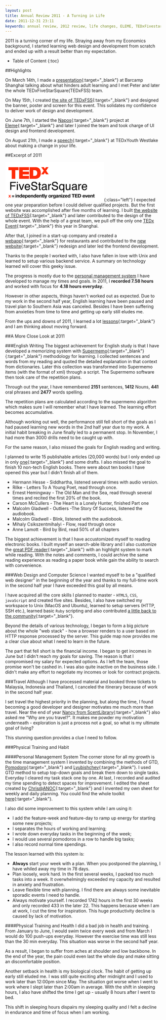 ```yaml
---
layout: post
title: Annual Review 2011 - A Turning in Life
date: 2011-12-31 23:11
keywords: annual review, 2012 review, life changes, ELEME, TEDxFivestarsquare, TEDxFSS, 饿了么, 年度小结, 个人总结
---
```

  2011 is a turning corner of my life. Straying away from my Economics background, I started learning web design and development from scratch and ended up with a result better than my expectation.

* Table of Content
{:toc}

##Highlights

  On March 14th, I made a [presentation][link_to_adult_learning]{:target="_blank"} at Barcamp Shanghai talking about what hinders adult learning and I met Peter and later the whole TEDxFiveStarSquare(TEDxFSS) team.

  On May 15th, I created [the site of TEDxFSS][link_to_tedxfss_site]{:target="_blank"} and designed the banner, poster and screen for this event. This solidates my confidence to deliver work of design and development.

  On June 7th, I started the [Napos][link_to_napos]{:target="_blank"} project at [Eleme][link_to_eleme]{:target="_blank"} and later I joined the team and took charge of UI design and frontend development.

  On August 21th, I made a [speech][link_to_tedx_article]{:target="_blank"} at TEDxYouth Westlake about making a change in your life.

##Excerpt of 2011

  ![TEDxFiveStarSquare Logo](/images/tedxfss_logo.png){:class="left"}
  I expected one year preparation before I could deliver qualified projects. But the first website was accomplished after five months of learning. I built [the website of TEDxFSS][link_to_tedxfss_site]{:target="_blank"} and later contributed to the design of the whole event. With the help of a great team, we pull off the only one [TEDx Event][link_to_tedxfss_event]{:target="_blank"} this year in Shanghai.

  After that, I joined in a start-up company and created a [webapp][link_to_napos]{:target="_blank"} for restaurants and contributed to the [new website][link_to_eleme]{:target="_blank"} redesign and later led the frontend development.

  Thanks to the people I worked with, I also have fallen in love with Unix and learned to setup various backend service. A summary on technology learned will cover this geeky issue.

  The progress is mostly due to the [personal management system][link_to_pms_article] I have developed to manage my times and goals. In 2011, I **recorded 7.58 hours** and worked with focus for **4.18 hours everyday**.

  However in other aspects, things haven't worked out as expected. Due to my work in the second half year, English learning have been paused and travel plan to Southern Asia was canceled. Besides I have been suffering from anxieties from time to time and getting up early still eludes me.

  From the ups and downs of 2011, I learned a lot [lessons][link_to_lesson]{:target="_blank"} and I am thinking about moving forward.

##A More Close Look at 2011

###English Writing
  The biggest achievement for English study is that I have developed a memorizing system with [Supermemo][link_to_supermemo]{:target="_blank"}{:target="_blank"} methodology for learning. I collected sentences and words from my reading and quoted the detailed explanation in that context from dictionaries. Later this collection was transformed into Supermemo items (with the format of xml) through a script. The Supermemo software then took care of the repetition plans.

  Through out the year, I have remembered **2151** sentences, **1412** Nouns, **441** oral phrases and **2477** words spelling.

  The repetition plans are calculated according to the supermemo algorithm which makes sure I will remember what I have learned. The learning effort becomes accumulative.

  Although working out well, the performance still fell short of the goals as I had paused learning new words in the 2nd half year due to my work. A initial habit breaking in June finally led to a permanent stop. In November, I had more than 3000 drills need to be caught up with.

  For the same reason, I also missed the goals for English reading and writing.

  I planned to write 15 publishable articles (20,000 words) but I only ended up in only [one][link_to_adult_learning]{:target="_blank"} and some drafts. I also missed the goal to finish 10 non-tech English books. There were about ten books I have opened this year but I didn't finish all of them.

  * Hermann Hesse - Siddhartha, listened several times with audio version.
  * Rilke - Letters To A Young Poet, read through once.
  * Ernest Hemingway - The Old Man and the Sea, read through several times and recited the first 20% of the book.
  * Carson McCullers - The Heart is a Lonely Hunter, finished Part one
  * Malcolm Gladwell - Outliers -The Story Of Success, listened the audiobook.
  * Malcolm Gladwell - Blink, listened with the audiobook.
  * Mihaly Csikszentmihalyi - Flow, read through once
  * Anne Lamott - Bird by Bird, read 50% of all chapters

  The biggest achievement is that I have accustomized myself to reading electronic books. I built myself an search-able library and I also customize the [great PDF reader][link_to_pdf_view]{:target="_blank"} with an highlight system to mark while reading. With the notes and comments, I could archive the same reading experience as reading a paper book while gain the ability to search with convenience.

###Web Design and Computer Science
  I wanted myself to be a "qualified web designer" in the beginning of the year and thanks to my full-time work in the second half year I have exceeded this goal by all means.

  I have acquired all the core skills I planned to master - `HTML5`, `CSS`, `javaScript` and created five sites. Besides, I also have switched my workspace to Unix (MacOS and Ubuntu), learned to setup servers (HTTP, SSH etc.), learned basic `Ruby` scripting and also contributed [a little back to the community][link_to_stackoverflow]{:target="_blank"}.

  Beyond the details of various technology, I began to form a big picture about the whole "web stack" - how a browser renders to a user based on HTTP response processed by the server. This guide map now provides me a clear clue about what I need to learn in the future.

  The part that fell short is the financial income. I began to get incomes in June but I didn't reach my goals for saving. The reason is that I compromised my salary for expected options. As I left the team, those promise won't be cashed in. I was also quite inactive on the business side. I didn't make any effort to negotiate my incomes or look for contract projects.

###Travel
  Although I have processed material and booked three tickets to Malaysia, Indonesia and Thailand, I canceled the itinerary because of work in the second half year.

  I set travel the highest priority in the planning, but along the time, I found becoming a good developer and designer motivates me much more than travel. Near the end of year [Nancy from ScentLibrary][link_to_nancy_speech]{:target="_blank"} also asked me "Why are you travel?". It makes me powder my motivation underneath - exploration is just a process not a goal, so what is my ultimate goal of living?

  This stunning question provides a clue I need to follow.

###Physical Training and Habit

####Personal Management System
  The corner stone for all my growth is the time management system I invented by combining the methods of GTD, [Pomodoro][link_to_pomodoro]{:target="_blank"} and [Lyubishchev][link_to_Lyubishchev]{:target="_blank"}. I used GTD method to setup top-down goals and break them down to single tasks. Everyday I cleared my task stack one by one. At last, I recorded and audited my time spending to detect spaces for improvement. I edited the sheet created by [Chris@ANOC][link_to_aonc]{:target="_blank"} and I invented my own sheet for weekly and daily planning. You could find the whole toolkit [here][link_to_pms_sheet]{:target="_blank"}.

  I also did some improvement to this system while I am using it:

  * I add the feature-week and feature-day to ramp up energy for starting some new projects;
  * I separates the hours of working and learning;
  * I wrote down everyday tasks in the beginning of the week;
  * I would use several pomodoros in a row to handle big tasks;
  * I also record normal time spendings.

  The lesson learned with this system is:

  * **Always** start your week with a plan.
    When you postponed the planning, I have whiled away my time in 78 days.
  * Plan loosely, work hard.
    In the first several weeks, I packed too much tasks into a week. It overwhelmingly exceeded my capacity and resulted in anxiety and frustration.
  * Leave flexible time with planning.
    I find there are always some inevitable sporadic events I need to handle.
  * Always motivate yourself.
    I recorded 1742 hours in the first 30 weeks and only recorded 433 in the later 22. This happens because when I am at work, I cut the time for inspiration. This huge productivity decline is caused by lack of motivation.

####Physical Training and Health
  I did a bad job in health and training. From January to June, I would swim twice every week and from March I would do 100 push-ups everyday. However the exercise time was still less than the 30 min everyday. This situation was worse in the second half year.

  As a result, I began to suffer from aches at shoulder and low backbone. In the end of the year, the pain could even last the whole day and make sitting an discomfortable position.

  Another setback in health is my biological clock. The habit of getting up early still eluded me. I was still quite exciting after midnight and I used to work later than 12:00pm since May. The situation got worse when I went to work where I slept later than 2:00am in average. With the shift in sleeping hours, I also have shifted the time I get up - usually 8 hours after I went to bed.

  This shift in sleeping hours dispairs my sleeping quality and I felt a decline in endurance and time of focus when I am working.

[link_to_eleme]: http://ele.me/at/entry/1
[link_to_napos]: http://ele.me/napos.php "Link to Eleme Napos"
[link_to_tedxfss_site]: http://tedxfivestarsquare.com
[link_to_adult_learning]: http://ge.tt/3XTYjJg? "Presentation about what hinders adult from learning"
[link_to_tedxyouth]: http://www.ted.com/tedx/events/3030 "TEDxYouth Details"
[link_to_my_tedx_video]: http://www.tudou.com/programs/view/juhnvWn997s/ "My TEDxYouth Talk"
[link_to_tedx_article]: /2011/08/tedxyouth-wesklake-speech/
[link_to_tedxfss_event]: http://www.sxn.me/gallery/#/Gallery/TEDx%20FiveStarSquare%202011%20-%20May%2015%202011 "TEDxFSS Event"
[link_to_pms_article]: /2011/12/annual-review/#personal-management-system "section of personal management system"
[link_to_lesson]: /2011/12/lesson-learned/ "Lesson I have learned"
[link_to_supermemo]: http://www.supermemo.com/english/princip.htm "Supermemo methods"
[link_to_pdf_view]: http://www.tracker-software.com/product/pdf-xchange-viewer "PDF-XChange Viewer"
[link_to_stackoverflow]: http://stackoverflow.com/users/966437/steven-yang "Stackoverflow Profile"
[link_to_nancy_speech]: http://www.tudou.com/programs/view/tr48fLU-dNA/ "Nancy's Speech"
[link_to_pomodoro]: http://en.wikipedia.org/wiki/Pomodoro_Technique "Pomodoro Methods"
[link_to_Lyubishchev]: http://book.douban.com/subject/1115353/ "Lyubishchev's Methods"
[link_to_aonc]: chrisguillebeau.com/3x5/ "aonc site"
[link_to_pms_sheet]: http://ge.tt/9Rf7BoB?c "personal management toolkit"


